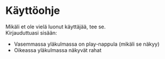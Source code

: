 # Käyttöohje

Mikäli et ole vielä luonut käyttäjää, tee se.  
Kirjauduttuasi sisään:  
- Vasemmassa yläkulmassa on play-nappula (mikäli se näkyy)
- Oikeassa yläkulmassa näkyvät rahat
